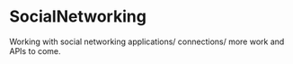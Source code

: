 SocialNetworking
================
Working with social networking applications/ connections/ more work and APIs to come. 
